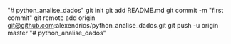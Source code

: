 "# python_analise_dados"  git init git add README.md git commit -m "first commit" git remote add origin git@github.com:alexendrios/python_analise_dados.git git push -u origin master
"# python_analise_dados" 
